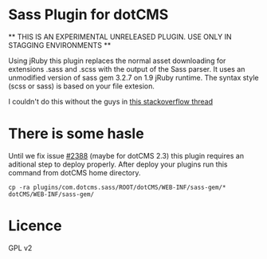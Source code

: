 Sass Plugin for dotCMS
======================

** THIS IS AN EXPERIMENTAL UNRELEASED PLUGIN. USE ONLY IN STAGGING ENVIRONMENTS **

Using jRuby this plugin replaces the normal asset downloading for
extensions .sass and .scss with the output of the Sass parser.
It uses an unmodified version of sass gem 3.2.7 on 1.9 jRuby runtime.
The syntax style (scss or sass) is based on your file extesion.

I couldn't do this without the guys in <a href="http://stackoverflow.com/questions/9844668/how-can-i-use-gems-in-a-jar-with-embedded-jruby">this stackoverflow thread</a>

There is some hasle
===================
Until we fix issue <a href="https://github.com/dotCMS/dotCMS/issues/2388">#2388</a> (maybe for dotCMS 2.3) this plugin
requires an aditional step to deploy properly. 
After deploy your plugins run this command from dotCMS home directory.

`cp -ra plugins/com.dotcms.sass/ROOT/dotCMS/WEB-INF/sass-gem/* dotCMS/WEB-INF/sass-gem/`


Licence
=======
GPL v2

